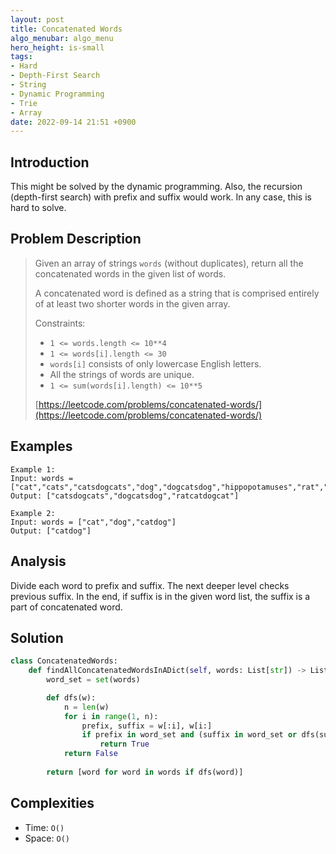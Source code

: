 ```yaml
---
layout: post
title: Concatenated Words
algo_menubar: algo_menu
hero_height: is-small
tags:
- Hard
- Depth-First Search
- String
- Dynamic Programming
- Trie
- Array
date: 2022-09-14 21:51 +0900
---
```

## Introduction
This might be solved by the dynamic programming.
Also, the recursion (depth-first search) with prefix and suffix would work.
In any case, this is hard to solve.

## Problem Description
> Given an array of strings `words` (without duplicates),
> return all the concatenated words in the given list of words.
>
> A concatenated word is defined as a string that is comprised entirely of
> at least two shorter words in the given array.
>
> Constraints:
> - `1 <= words.length <= 10**4`
> - `1 <= words[i].length <= 30`
> - `words[i]` consists of only lowercase English letters.
> - All the strings of words are unique.
> - `1 <= sum(words[i].length) <= 10**5`
>
> [https://leetcode.com/problems/concatenated-words/](https://leetcode.com/problems/concatenated-words/)

## Examples
```
Example 1:
Input: words = ["cat","cats","catsdogcats","dog","dogcatsdog","hippopotamuses","rat","ratcatdogcat"]
Output: ["catsdogcats","dogcatsdog","ratcatdogcat"]
```

```
Example 2:
Input: words = ["cat","dog","catdog"]
Output: ["catdog"]
```

## Analysis
Divide each word to prefix and suffix.
The next deeper level checks previous suffix.
In the end, if suffix is in the given word list, the suffix is a part of concatenated word.

## Solution
```python
class ConcatenatedWords:
    def findAllConcatenatedWordsInADict(self, words: List[str]) -> List[str]:
        word_set = set(words)

        def dfs(w):
            n = len(w)
            for i in range(1, n):
                prefix, suffix = w[:i], w[i:]
                if prefix in word_set and (suffix in word_set or dfs(suffix)):
                    return True
            return False
                
        return [word for word in words if dfs(word)]
```

## Complexities
- Time: `O()`
- Space: `O()`
